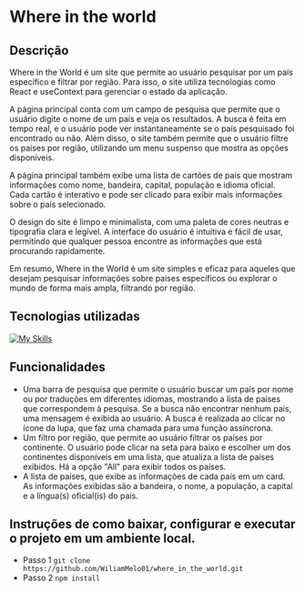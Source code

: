 # Where in the world
## Descrição
Where in the World é um site que permite ao usuário pesquisar por um país específico e filtrar por região. Para isso, o site utiliza tecnologias como React e useContext para gerenciar o estado da aplicação.

A página principal conta com um campo de pesquisa que permite que o usuário digite o nome de um país e veja os resultados. A busca é feita em tempo real, e o usuário pode ver instantaneamente se o país pesquisado foi encontrado ou não. Além disso, o site também permite que o usuário filtre os países por região, utilizando um menu suspenso que mostra as opções disponíveis.

A página principal também exibe uma lista de cartões de país que mostram informações como nome, bandeira, capital, população e idioma oficial. Cada cartão é interativo e pode ser clicado para exibir mais informações sobre o país selecionado.

O design do site é limpo e minimalista, com uma paleta de cores neutras e tipografia clara e legível. A interface do usuário é intuitiva e fácil de usar, permitindo que qualquer pessoa encontre as informações que está procurando rapidamente.

Em resumo, Where in the World é um site simples e eficaz para aqueles que desejam pesquisar informações sobre países específicos ou explorar o mundo de forma mais ampla, filtrando por região.

## Tecnologias utilizadas
[![My Skills](https://skillicons.dev/icons?i=react,tailwindcss,typescript)](https://skillicons.dev)

## Funcionalidades
- Uma barra de pesquisa que permite o usuário buscar um país por nome ou por traduções em diferentes idiomas, mostrando a lista de países que correspondem à pesquisa. Se a busca não encontrar nenhum país, uma mensagem é exibida ao usuário. A busca é realizada ao clicar no ícone da lupa, que faz uma chamada para uma função assíncrona.
- Um filtro por região, que permite ao usuário filtrar os países por continente. O usuário pode clicar na seta para baixo e escolher um dos continentes disponíveis em uma lista, que atualiza a lista de países exibidos. Há a opção "All" para exibir todos os países.
- A lista de países, que exibe as informações de cada país em um card. As informações exibidas são a bandeira, o nome, a população, a capital e a língua(s) oficial(is) do país.
## Instruções de como baixar, configurar e executar o projeto em um ambiente local.
- Passo 1 ```git clone https://github.com/WiliamMelo01/where_in_the_world.git```
- Passo 2 ```npm install```

